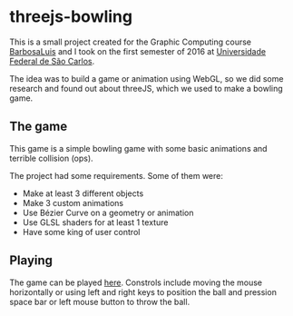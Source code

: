 # threejs-bowling
This is a small project created for the Graphic Computing course [BarbosaLuis](https://github.com/BarbosaLuis) and I took on the first semester of 2016 at [Universidade Federal de São Carlos](http://www2.ufscar.br/).

The idea was to build a game or animation using WebGL, so we did some research and found out about threeJS, which we used to make a bowling game.

## The game
This game is a simple bowling game with some basic animations and terrible collision (ops).

The project had some requirements. Some of them were:
- Make at least 3 different objects
- Make 3 custom animations
- Use Bézier Curve on a geometry or animation
- Use GLSL shaders for at least 1 texture
- Have some king of user control

## Playing
The game can be played [here](http://gruutak.github.io/threejs-bowling/).
Constrols include moving the mouse horizontally or using left and right keys to position the ball and pression space bar or left mouse button to throw the ball.

